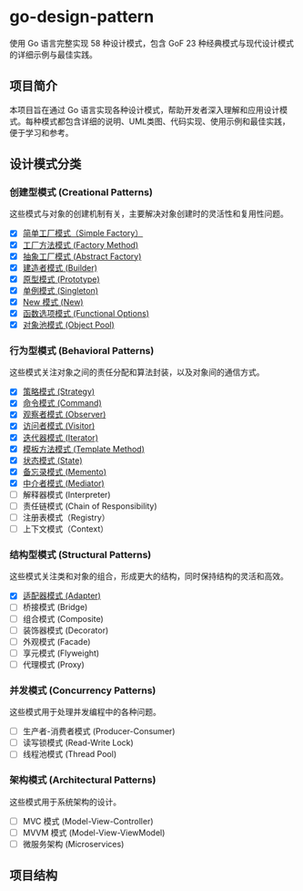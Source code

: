 # go-design-pattern

使用 Go 语言完整实现 58 种设计模式，包含 GoF 23 种经典模式与现代设计模式的详细示例与最佳实践。

## 项目简介

本项目旨在通过 Go 语言实现各种设计模式，帮助开发者深入理解和应用设计模式。每种模式都包含详细的说明、UML类图、代码实现、使用示例和最佳实践，便于学习和参考。

## 设计模式分类

### 创建型模式 (Creational Patterns)

这些模式与对象的创建机制有关，主要解决对象创建时的灵活性和复用性问题。

- [x] [简单工厂模式（Simple Factory）](./creational/simple_factory/docs/README.md)
- [x] [工厂方法模式 (Factory Method)](./creational/factory_method/docs/README.md)
- [x] [抽象工厂模式 (Abstract Factory)](./creational/abstract_factory/docs/README.md)
- [x] [建造者模式 (Builder)](./creational/builder/docs/README.md)
- [x] [原型模式 (Prototype)](./creational/prototype/docs/README.md)
- [x] [单例模式 (Singleton)](./creational/singleton/docs/README.md)
- [x] [New 模式 (New)](./creational/new/docs/README.md)
- [x] [函数选项模式 (Functional Options)](./creational/functional_options/docs/README.md)
- [x] [对象池模式 (Object Pool)](./creational/object_pool/docs/README.md)

### 行为型模式 (Behavioral Patterns)

这些模式关注对象之间的责任分配和算法封装，以及对象间的通信方式。

- [x] [策略模式 (Strategy)](./behavioral/strategy/docs/README.md)
- [x] [命令模式 (Command)](./behavioral/command/docs/README.md)
- [x] [观察者模式 (Observer)](./behavioral/observer/docs/README.md)
- [x] [访问者模式 (Visitor)](./behavioral/visitor/docs/README.md)
- [x] [迭代器模式 (Iterator)](./behavioral/iterator/docs/README.md)
- [x] [模板方法模式 (Template Method)](./behavioral/template_method/docs/README.md)
- [x] [状态模式 (State)](./behavioral/state/docs/README.md)
- [x] [备忘录模式 (Memento)](./behavioral/memento/docs/README.md)
- [x] [中介者模式 (Mediator)](./behavioral/mediator/docs/README.md)
- [ ] 解释器模式 (Interpreter)
- [ ] 责任链模式 (Chain of Responsibility)
- [ ] 注册表模式（Registry）
- [ ] 上下文模式（Context）

### 结构型模式 (Structural Patterns)

这些模式关注类和对象的组合，形成更大的结构，同时保持结构的灵活和高效。

- [x] [适配器模式 (Adapter)](./structural/adapter/docs/README.md)
- [ ] 桥接模式 (Bridge)
- [ ] 组合模式 (Composite)
- [ ] 装饰器模式 (Decorator)
- [ ] 外观模式 (Facade)
- [ ] 享元模式 (Flyweight)
- [ ] 代理模式 (Proxy)

### 并发模式 (Concurrency Patterns)

这些模式用于处理并发编程中的各种问题。

- [ ] 生产者-消费者模式 (Producer-Consumer)
- [ ] 读写锁模式 (Read-Write Lock)
- [ ] 线程池模式 (Thread Pool)

### 架构模式 (Architectural Patterns)

这些模式用于系统架构的设计。

- [ ] MVC 模式 (Model-View-Controller)
- [ ] MVVM 模式 (Model-View-ViewModel)
- [ ] 微服务架构 (Microservices)

## 项目结构
